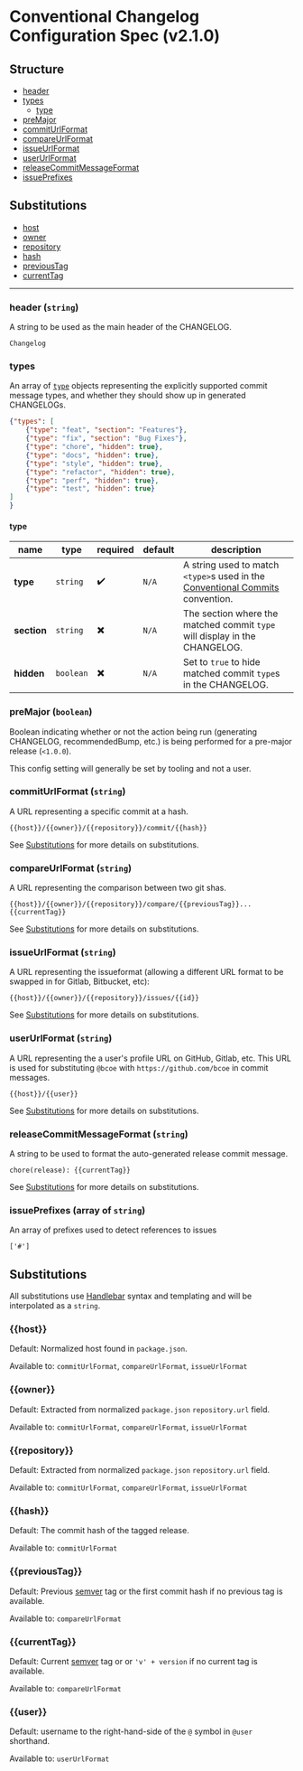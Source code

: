 # Conventional Changelog Configuration Spec (v2.1.0)

## Structure

- [header](#header-string)
- [types](#types)
  - [type](#type)
- [preMajor](#premajor-boolean)
- [commitUrlFormat](#commiturlformat-string)
- [compareUrlFormat](#compareurlformat-string)
- [issueUrlFormat](#issueurlformat-string)
- [userUrlFormat](#userurlformat-string)
- [releaseCommitMessageFormat](#releasecommitmessageformat-string)
- [issuePrefixes](#issueprefixes-array-of-string)

## Substitutions
- [host](#host)
- [owner](#owner)
- [repository](#repository)
- [hash](#hash)
- [previousTag](#previoustype)
- [currentTag](#currenttag)

---

### header (`string`)

A string to be used as the main header of the CHANGELOG.

```
Changelog
```

### types

An array of [`type`](#type) objects representing the explicitly supported commit message types, and whether they should show up in generated CHANGELOGs.

```json
{"types": [
    {"type": "feat", "section": "Features"},
    {"type": "fix", "section": "Bug Fixes"},
    {"type": "chore", "hidden": true},
    {"type": "docs", "hidden": true},
    {"type": "style", "hidden": true},
    {"type": "refactor", "hidden": true},
    {"type": "perf", "hidden": true},
    {"type": "test", "hidden": true}
]
}
```

#### type

| name                      | type      | required  | default | description  |
| ------------------------- | --------- | --------- | ------- | ----------------------------------------------------------------------------------------------------------------- |
| **type**                  | `string`  | ✔️        | `N/A`   | A string used to match `<type>`s used in the [Conventional Commits](https://www.conventionalcommits.org) convention. |
| **section**               | `string`  | ✖️        | `N/A`   | The section where the matched commit `type` will display in the CHANGELOG. |
| **hidden**                | `boolean` | ✖️        | `N/A`   | Set to `true` to hide matched commit `type`s in the CHANGELOG.                     |

### preMajor (`boolean`)

Boolean indicating whether or not the action being run (generating CHANGELOG,
recommendedBump, etc.) is being performed for a pre-major release (`<1.0.0`).

This config setting will generally be set by tooling and not a user.

### commitUrlFormat (`string`)

A URL representing a specific commit at a hash.

```
{{host}}/{{owner}}/{{repository}}/commit/{{hash}}
```

See [Substitutions](#substitutions-1) for more details on substitutions.

### compareUrlFormat (`string`)

A URL representing the comparison between two git shas.

```
{{host}}/{{owner}}/{{repository}}/compare/{{previousTag}}...{{currentTag}}
```

See [Substitutions](#substitutions-1) for more details on substitutions.

### issueUrlFormat (`string`)

A URL representing the issueformat (allowing a different URL format to be swapped in for Gitlab, Bitbucket, etc):

```
{{host}}/{{owner}}/{{repository}}/issues/{{id}}
```

See [Substitutions](#substitutions-1) for more details on substitutions.

### userUrlFormat (`string`)

A URL representing the a user's profile URL on GitHub, Gitlab, etc. This URL
is used for substituting `@bcoe` with `https://github.com/bcoe` in commit
messages.

```
{{host}}/{{user}}
```

See [Substitutions](#substitutions-1) for more details on substitutions.

### releaseCommitMessageFormat (`string`)

A string to be used to format the auto-generated release commit message.

```
chore(release): {{currentTag}}
```

See [Substitutions](#substitutions-1) for more details on substitutions.

### issuePrefixes (array of `string`)

An array of prefixes used to detect references to issues

```
['#']
```



## Substitutions

All substitutions use [Handlebar](https://handlebarsjs.com/) syntax and templating and will be interpolated as a `string`.

### {{host}}
Default: Normalized host found in `package.json`.

Available to: `commitUrlFormat`, `compareUrlFormat`, `issueUrlFormat`

### {{owner}}
Default: Extracted from normalized `package.json` `repository.url` field.

Available to: `commitUrlFormat`, `compareUrlFormat`, `issueUrlFormat`

### {{repository}}
Default: Extracted from normalized `package.json` `repository.url` field.

Available to: `commitUrlFormat`, `compareUrlFormat`, `issueUrlFormat`

### {{hash}}
Default: The commit hash of the tagged release.

Available to: `commitUrlFormat`

### {{previousTag}}
Default: Previous [semver](https://semver.org/) tag or the first commit hash if no previous tag is available.

Available to: `compareUrlFormat`

### {{currentTag}}
Default: Current [semver](https://semver.org/) tag or  or `'v' + version` if no current tag is available.

Available to: `compareUrlFormat`

### {{user}}
Default: username to the right-hand-side of the `@` symbol in `@user` shorthand.

Available to: `userUrlFormat`

